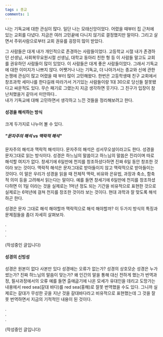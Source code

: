 ```yaml
---
tags : 종교
comments: 1
---
```


나는 기독교에 대한 관심이 많다. 일단 나는 모태신앙이었다. 어렸을 때부터 집 근처에 있는 교회를 다녔다. 지금은 여러 고민끝에 다니지 않기로 결정했지만 말이다. 그리고 살면서 주위사람으로부터 교회 권유를 굉장히 많이 받았다. 

그 사람들은 대게 내가 개인적으로 존경하는 사람들이었다. 고등학교 시절 내가 존경하던 선생님, 사회복무요원시절 선생님, 대학교 동아리 친한 형 등 이 사람들 말고도 교회를 권유하던 사람들이 많이 있었다. 이 사람들은 대게 좋은 사람들이었다. 그래서 기독교에 대한 이미지가 나쁘지 않다. 어쨋거나 나는 기독교, 더 나아가서는 종교와 신에 관한 논쟁에 관심이 많고 어렸을 때 부터 많이 고민해왔다. 
한번은 고등학생때 친구 교회에서 창조과학 세미나를 한다길래 따라가서 거기있는 사람들이랑 1대 30으로 당신들 잘못됐다고 싸운적도 있다. 무슨 패기로 그랬는지 지금 생각하면 웃기다. 그 친구가 입장이 참 난처했을거 같아서 미안하다..  
내가 기독교에 대해 고민하면서 생각하고 느낀 것들을 정리해보려고 한다.

#### 성경을 해석하는 방식
크게 두가지로 나누어 볼 수 있다. 
##### ***"문자주의 해석 vs 맥락적 해석"***
문자주의 해석과 맥락적 해석이다.
문자주의 해석은 성서무오설이라고도 한다. 성경을 문자그대로 읽는 방식이다. 성경은 하느님의 말씀이고 하느님의 말씀은 진리이며 따로 해석할 여지가 없다. 창세기에 6일만에 천지를 창조하셨다하면 진짜 6일 동안 창조한 것이라 보는 것이다.
맥락적 해석은 문자그대로 받아들이지 않고 맥락적으로 받아들이는 것이다. 이 말은 우리가 성경을 읽을 때 전체적 맥락, 비유와 은유법, 과장과 축소, 함축적 의미 등을 고려해서 읽는다는 말이다. 예를 들면 창세기에 6일만에 천지를 창조하셨다하면 이 1일 이라는 것을 실제로는 1억년 정도 되는 기간을 비유적으로 표현한 것으로 실제로는 6억년에 걸쳐 천지를 창조한 것이라 보는 것이다. 현대 과학과 잘 맞도록 해석하곤 한다.

성경은 문자 그대로 해석 해야할까 맥락적으로 해석 해야할까?
이 두가지 방식의 특징과 문제점들을 좀더 자세히 살펴보자.  

.  
.  
.  

(작성중인 글입니다)  


#### 성경의 신빙성
성경은 원본이 없다 사본만 있다
성경에는 오류가 없는가? 성경의 상호모순
성경은 누가썼는가?
진짜 하느님의 말씀이 맞는가?
왜 인간의 말을 통해 대신 전하게 했는가
번역과정, 필사과정에서의 오류
예를 들면 출애굽기에 나온 모세가 유대인을 데리고 도망가는 내용에서 reed sea(갈대 바다)를 red sea(홍해)로 잘못 번역했을 수도 있다. 그니까 실제로는 갈대가 무성한 곳을 지난 것을 갈대바다라고 비유적으로 표현했는데 그 것을 잘못 번역하면서 지금의 기적적인 내용이 된 것이다.  

.  
.  
.  

(작성중인 글입니다)
